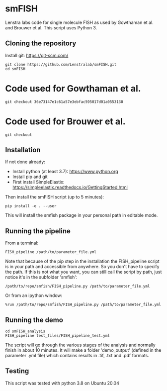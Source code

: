 # smFISH
Lenstra labs code for single molecule FISH as used by Gowthaman et al. and Brouwer et al. This script uses Python 3.

## Cloning the repository
Install git: https://git-scm.com/

    git clone https://github.com/Lenstralab/smFISH.git
    cd smFISH

# Code used for Gowthaman et al.
    git checkout 36e73147e1c61a57e3ebfac595017d01a0553130

# Code used for Brouwer et al.
    git checkout 

## Installation
If not done already:
- Install python (at least 3.7): https://www.python.org
- Install pip and git
- First install SimpleElastix: https://simpleelastix.readthedocs.io/GettingStarted.html

Then install the smFISH script (up to 5 minutes):

    pip install -e . --user

This will install the smfish package in your personal path in editable mode.

## Running the pipeline
From a terminal:

    FISH_pipeline /path/to/parameter_file.yml

Note that because of the pip step in the installation the FISH_pipeline script is in your path
and accessible from anywhere. So you don't have to specify the path. If this is not what you
want, you can still call the script by path, just notice it's in the subfolder 'smfish':

    /path/to/repo/smfish/FISH_pipeline.py /path/to/parameter_file.yml

Or from an ipython window:

    %run /path/to/repo/smfish/FISH_pipeline.py /path/to/parameter_file.yml

## Running the demo

    cd smFISH_analysis
    FISH_pipeline test_files/FISH_pipeline_test.yml

The script will go through the various stages of the analysis and normally finish in about 10 minutes.
It will make a folder 'demo_output' (defined in the parameter .yml file) which contains results in .tif, .txt and .pdf
formats.

## Testing
This script was tested with python 3.8 on Ubuntu 20.04
